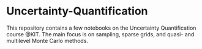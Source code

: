 # Uncertainty-Quantification

This repository contains a few notebooks on the Uncertainty Quantification course @KIT. The main focus is on sampling, sparse grids, and quasi- and multilevel Monte Carlo methods.
